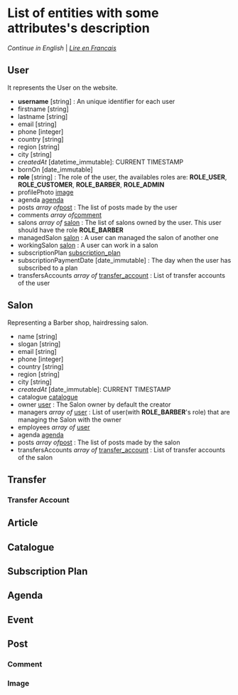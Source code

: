 # List of entities with some attributes's description
_Continue in English_ | _[Lire en Francais](README.fr.md)_

## User
It represents the User on the website.
 - **username** [string] : An unique identifier for each user
 - firstname [string]
 - lastname [string]
 - email [string]
 - phone [integer]
 - country [string]
 - region [string]
 - city [string]
 - _createdAt_ [datetime_immutable]: CURRENT TIMESTAMP
 - bornOn [date_immutable]
 - **role** [string] : The role of the user, the availables roles are: **ROLE_USER**, **ROLE_CUSTOMER**, **ROLE_BARBER**, **ROLE_ADMIN**
 - profilePhoto [image](#image)
 - agenda [agenda](#agenda)
 - posts _array of_[post](#post) : The list of posts made by the user
 - comments _array of_[comment](#comment)
 - salons _array of_ [salon](#salon) : The list of salons owned by the user. This user should have the role **ROLE_BARBER**
 - managedSalon [salon](#salon) : A user can managed the salon of another one
 - workingSalon [salon](#salon) : A user can work in a salon
 - subscriptionPlan [subscription_plan](#subscription-plan)
 - subscriptionPaymentDate [date_immutable] : The day when the user has subscribed to a plan
 - transfersAccounts _array of_ [transfer_account](#transfer-account) : List of transfer accounts of the user

## Salon
Representing a Barber shop, hairdressing salon.
 - name [string]
 - slogan [string]
 - email [string]
 - phone [integer]
 - country [string]
 - region [string]
 - city [string]
 - _createdAt_ [date_immutable]: CURRENT TIMESTAMP
 - catalogue [catalogue](#catalogue)
 - owner [user](#user) : The Salon owner by default the creator
 - managers _array of_ [user](#user) : List of user(with **ROLE_BARBER**'s role) that are managing the Salon with the owner
 - employees _array of_ [user](#user)
 - agenda [agenda](#agenda)
 - posts _array of_[post](#post) : The list of posts made by the salon
 - transfersAccounts _array of_ [transfer_account](#transfer-account) : List of transfer accounts of the salon

## Transfer

### Transfer Account

## Article

## Catalogue

## Subscription Plan

## Agenda

## Event

## Post

### Comment

### Image
